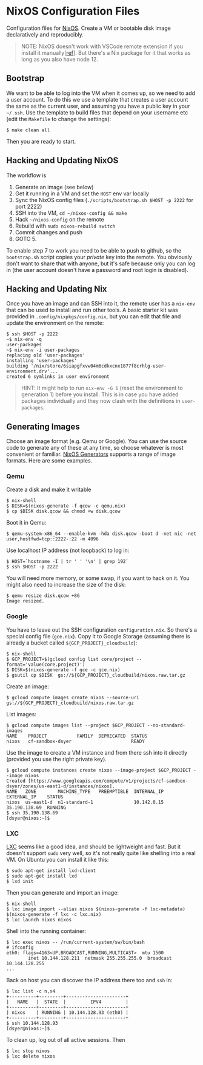 # NixOS Configuration Files

Configuration files for [NixOS](https://nixos.org). Create a VM or bootable disk image declaratively and reproducibly.

> NOTE: NixOS doesn't work with VSCode remote extension if you install it manually[[ref](https://github.com/microsoft/vscode-remote-release/issues/103)]. But there's a Nix package for it that works as long as you also have node 12.

## Bootstrap

We want to be able to log into the VM when it comes up, so we need to add a user account. To do this we use a template that creates a user account the same as the current user, and assuming you have a public key in your `~/.ssh`. Use the template to build files that depend on your username etc (edit the `Makefile` to change the settings):

```
$ make clean all
```

Then you are ready to start.

## Hacking and Updating NixOS

The workflow is

1. Generate an image (see below)
2. Get it running in a VM and set the `HOST` env var locally
3. Sync the NixOS config files (`./scripts/bootstrap.sh $HOST -p 2222` for port 2222)
4. SSH into the VM, `cd ~/nixos-config && make`
5. Hack `~/nixos-config` on the remote
6. Rebuild with `sudo nixos-rebuild switch`
7. Commit changes and push
8. GOTO 5.

To enable step 7 to work you need to be able to push to github, so the `bootstrap.sh` script copies your _private_ key into the remote. You obviously don't want to share that with anyone, but it's safe because only you can log in (the user account doesn't have a password and root login is disabled).

## Hacking and Updating Nix

Once you have an image and can SSH into it, the remote user has a `nix-env` that can be used to install and run other tools. A basic starter kit was provided in `.config/nixpkgs/config.nix`, but you can edit that file and update the environment on the remote:

```
$ ssh $HOST -p 2222
~$ nix-env -q
user-packages
~$ nix-env -i user-packages
replacing old 'user-packages'
installing 'user-packages'
building '/nix/store/6siapgfxvw04m6cdkxcnx1877f8crhlg-user-environment.drv'...
created 6 symlinks in user environment
```

> HINT: It might help to run `nix-env -G 1` (reset the environment to generation 1) before you install. This is in case you have added packages individually and they now clash with the definitions in `user-packages`.

## Generating Images

Choose an image format (e.g. Qemu or Google). You can use the source code to generate any of these at any time, so choose whatever is most convenient or familiar. [NixOS Generators](https://github.com/nix-community/nixos-generators) supports a range of image formats. Here are some examples.

### Qemu

Create a disk and make it writable

```
$ nix-shell
$ DISK=$(nixos-generate -f qcow -c qemu.nix)
$ cp $DISK disk.qcow && chmod +w disk.qcow
```

Boot it in Qemu:

```
$ qemu-system-x86_64 --enable-kvm -hda disk.qcow -boot d -net nic -net user,hostfwd=tcp::2222-:22 -m 4096
```

Use localhost IP address (not loopback) to log in:

```
$ HOST=`hostname -I | tr ' ' '\n' | grep 192`
$ ssh $HOST -p 2222
```

You will need more memory, or some swap, if you want to hack on it. You might also need to increase the size of the disk:

```
$ qemu resize disk.qcow +8G
Image resized.
```

### Google

You have to leave out the SSH configuration `configuration.nix`. So there's a special config file (`gce.nix`). Copy it to Google Storage (assuming there is already a bucket called `${GCP_PROJECT}_cloudbuild`):

```
$ nix-shell
$ GCP_PROJECT=$(gcloud config list core/project --format='value(core.project)')
$ DISK=$(nixos-generate -f gce -c gce.nix)
$ gsutil cp $DISK  gs://${GCP_PROJECT}_cloudbuild/nixos.raw.tar.gz
```

Create an image:

```
$ gcloud compute images create nixos --source-uri gs://${GCP_PROJECT}_cloudbuild/nixos.raw.tar.gz
```

List images:

```
$ gcloud compute images list --project $GCP_PROJECT --no-standard-images
NAME    PROJECT           FAMILY  DEPRECATED  STATUS
nixos   cf-sandbox-dsyer                      READY
```

Use the image to create a VM instance and from there ssh into it directly (provided you use the right private key).

```
$ gcloud compute instances create nixos --image-project $GCP_PROJECT --image nixos
Created [https://www.googleapis.com/compute/v1/projects/cf-sandbox-dsyer/zones/us-east1-d/instances/nixos].
NAME   ZONE        MACHINE_TYPE   PREEMPTIBLE  INTERNAL_IP  EXTERNAL_IP    STATUS
nixos  us-east1-d  n1-standard-1               10.142.0.15  35.190.138.69  RUNNING
$ ssh 35.190.138.69
[dsyer@nixos:~]$
```

### LXC

[LXC](https://linuxcontainers.org/) seems like a good idea, and should be lightweight and fast. But it doesn't support `sudo` very well, so it's not really quite like shelling into a real VM. On Ubuntu you can install it like this:

```
$ sudo apt-get install lxd-client
$ sudo apt-get install lxd
$ lxd init
```

Then you can generate and import an image:

```
$ nix-shell
$ lxc image import --alias nixos $(nixos-generate -f lxc-metadata) $(nixos-generate -f lxc -c lxc.nix)
$ lxc launch nixos nixos
```

Shell into the running container:

```
$ lxc exec nixos -- /run/current-system/sw/bin/bash
# ifconfig
eth0: flags=4163<UP,BROADCAST,RUNNING,MULTICAST>  mtu 1500
        inet 10.144.128.211  netmask 255.255.255.0  broadcast 10.144.128.255
...
```

Back on host you can discover the IP address there too and `ssh` in:

```
$ lxc list -c n,s4
+----------+---------+----------------------+
|   NAME   |  STATE  |         IPV4         |
+----------+---------+----------------------+
| nixos    | RUNNING | 10.144.128.93 (eth0) |
+----------+---------+----------------------+
$ ssh 10.144.128.93
[dsyer@nixos:~]$
```

To clean up, log out of all active sessions. Then

```
$ lxc stop nixos
$ lxc delete nixos
```
